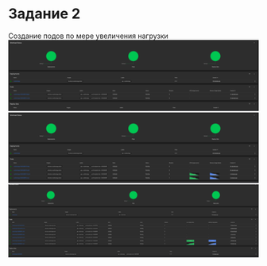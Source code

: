 # Задание 2

Создание подов по мере увеличения нагрузки
![alt text](image-1.png)
![alt text](image-2.png)
![alt text](image-3.png)
